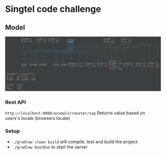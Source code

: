 # Singtel code challenge

## Model

![Model](https://github.com/suresh34874/singtel-code-challenge/raw/master/docs/model.png)

### Rest API

```http://localhost:8080/animals/rooster/say```
Returns value based on users's locale (browsers locale)

### Setup

* `./gradlew clean build` will compile, test and build the project.
* `./gradlew bootRun` to start the server

